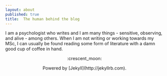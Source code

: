 ```yaml
---
layout: about
published: true
title:  The human behind the blog
---
```


I am a psychologist who writes and I am many things - sensitive, observing, and alive - among others. When I am not writing or working towards my MSc, I can usually be found reading some form of literature with a damn good cup of coffee in hand.

<p align="center">:crescent_moon:</p>

<p align="center">Powered by [Jekyll](http://jekyllrb.com).</p>
